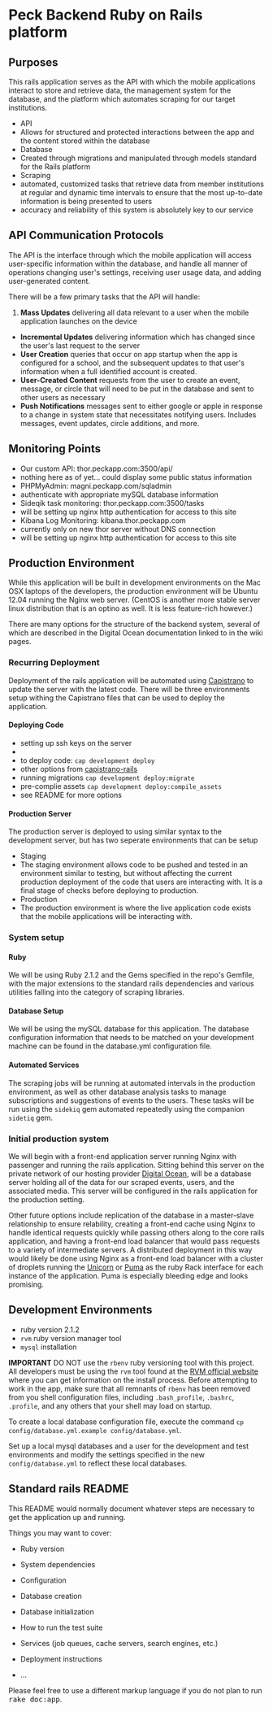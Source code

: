 # Peck Backend Ruby on Rails platform

## Purposes

This rails application serves as the API with which the mobile applications interact to store and retrieve data, the management system for the database, and the platform which automates scraping for our target institutions.

- API
 - Allows for structured and protected interactions between the app and the content stored within the database
- Database
 - Created through migrations and manipulated through models standard for the Rails platform
- Scraping
 - automated, customized tasks that retrieve data from member institutions at regular and dynamic time intervals to ensure that the most up-to-date information is being presented to users
 - accuracy and reliability of this system is absolutely key to our service

## API Communication Protocols

The API is the interface through which the mobile application will access user-specific information within the database, and handle all manner of operations changing user's settings, receiving user usage data, and adding user-generated content.

There will be a few primary tasks that the API will handle:

1. **Mass Updates** delivering all data relevant to a user when the mobile application launches on the device
- **Incremental Updates** delivering information which has changed since the user's last request to the server
- **User Creation** queries that occur on app startup when the app is configured for a school, and the subsequent updates to that user's information when a full identified account is created.
- **User-Created Content** requests from the user to create an event, message, or circle that will need to be put in the database and sent to other users as necessary
- **Push Notifications** messages sent to either google or apple in response to a change in system state that necessitates notifying users. Includes messages, event updates, circle additions, and more.

## Monitoring Points
- Our custom API: thor.peckapp.com:3500/api/
 - nothing here as of yet... could display some public status information
- PHPMyAdmin: magni.peckapp.com/sqladmin
 - authenticate with appropriate mySQL database information
- Sideqik task monitoring: thor.peckapp.com:3500/tasks
 - will be setting up nginx http authentication for access to this site
- Kibana Log Monitoring: kibana.thor.peckapp.com
 - currently only on new thor server without DNS connection
 - will be setting up nginx http authentication for access to this site

## Production Environment

While this application will be built in development environments on the Mac OSX laptops of the developers, the production environment will be Ubuntu 12.04 running the Nginx web server. (CentOS is another more stable server linux distribution that is an optino as well. It is less feature-rich however.)

There are many options for the structure of the backend system, several of which are described in the Digital Ocean documentation linked to in the wiki pages.

### Recurring Deployment
Deployment of the rails application will be automated using [Capistrano](http://capistranorb.com) to update the server with the latest code. There will be three environments setup withing the Capistrano files that can be used to deploy the application.

#### Deploying Code
- setting up ssh keys on the server
 -
- to deploy code: `cap development deploy`
- other options from [capistrano-rails](https://github.com/capistrano/rails)
 - running migrations `cap development deploy:migrate`
 - pre-complie assets `cap development deploy:compile_assets`
 - see README for more options

#### Production Server

The production server is deployed to using similar syntax to the development server, but has two seperate environments that can be setup

- Staging
 - The staging environment allows code to be pushed and tested in an environment similar to testing, but without affecting the current production deployment of the code that users are interacting with. It is a final stage of checks before deploying to production.
- Production
 - The production environment is where the live application code exists that the mobile applications will be interacting with.

### System setup

#### Ruby
We will be using Ruby 2.1.2 and the Gems specified in the repo's Gemfile, with the major extensions to the standard rails dependencies and various utilities falling into the category of scraping libraries.

#### Database Setup
We will be using the mySQL database for this application. The database configuration information that needs to be matched on your development machine can be found in the database.yml configuration file.

#### Automated Services
The scraping jobs will be running at automated intervals in the production environment, as well as other database analysis tasks to manage subscriptions and suggestions of events to the users. These tasks will be run using the `sidekiq` gem automated repeatedly using the companion `sidetiq` gem.

### Initial production system

We will begin with a front-end application server running Nginx with passenger and running the rails application. Sitting behind this server on the private network of our hosting provider [Digital Ocean](https://www.digitalocean.com), will be a database server holding all of the data for our scraped events, users, and the associated media. This server will be configured in the rails application for the production setting.

Other future options include replication of the database in a master-slave relationship to ensure relability, creating a front-end cache using Nginx to handle identical requests quickly while passing others along to the core rails application, and having a front-end load balancer that would pass requests to a variety of intermediate servers. A distributed deployment in this way would likely be done using Nginx as a front-end load balancer with a cluster of droplets running the [Unicorn](http://unicorn.bogomips.org) or [Puma](https://github.com/puma/puma) as the ruby Rack interface for each instance of the application. Puma is especially bleeding edge and looks promising.

## Development Environments

- ruby version 2.1.2
- `rvm` ruby version manager tool
- `mysql` installation

**IMPORTANT** DO NOT use the `rbenv` ruby versioning tool with this project. All developers must be using the `rvm` tool found at the [RVM official website](https://rvm.io) where you can get information on the install process. Before attempting to work in the app, make sure that all remnants of `rbenv` has been removed from you shell configuration files, including `.bash_profile`, `.bashrc`, `.profile`, and any others that your shell may load on startup.

To create a local database configuration file, execute the command `cp config/database.yml.example config/database.yml`.

Set up a local mysql databases and a user for the development and test environments and modify the settings specified in the new `config/database.yml` to reflect these local databases.

## Standard rails README

This README would normally document whatever steps are necessary to get the
application up and running.

Things you may want to cover:

* Ruby version

* System dependencies

* Configuration

* Database creation

* Database initialization

* How to run the test suite

* Services (job queues, cache servers, search engines, etc.)

* Deployment instructions

* ...


Please feel free to use a different markup language if you do not plan to run
<tt>rake doc:app</tt>.
